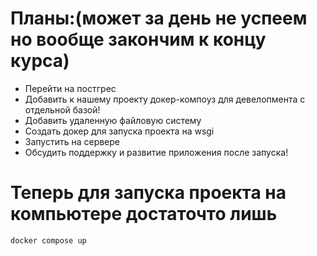 # Планы:(может за день не успеем но вообще закончим к концу курса)
- Перейти на постгрес
- Добавить к нашему проекту докер-компоуз для девелопмента с отдельной базой!
- Добавить удаленную файловую систему
- Создать докер для запуска проекта на wsgi
- Запустить на сервере
- Обсудить поддержку и развитие приложения после запуска!

# Теперь для запуска проекта на компьютере достаточто лишь 

```shell
docker compose up
```
